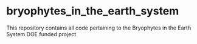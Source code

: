 # bryophytes_in_the_earth_system
This repository contains all code pertaining to the Bryophytes in the 
Earth System DOE funded project


